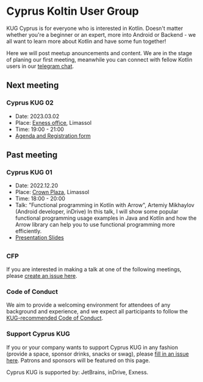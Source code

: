 # Cyprus Koltin User Group
KUG Cyprus is for everyone who is interested in Kotlin. Doesn't matter whether you're a beginner or an expert, more into Android or Backend - we all want to learn more about Kotlin and have some fun together! 

Here we will post meetup anouncements and content. We are in the stage of planing our first meeting, meanwhile you can connect with fellow Kotlin users in our [telegram chat](https://t.me/kug_cy). 

## Next meeting

### Cyprus KUG 02
- Date: 2023.03.02
- Place: [Exness office](https://goo.gl/maps/KYjMLpkQrCvM7ePB7), Limassol
- Time: 19:00 - 21:00
- [Agenda and Registration form](https://www.eventbrite.com/e/cyprus-kotlin-user-group-meetup-0203-tickets-547755831437)

## Past meeting

### Cyprus KUG 01
- Date: 2022.12.20
- Place: [Crown Plaza](https://goo.gl/maps/J5XkCB41mr3yFysAA), Limassol
- Time: 18:00 - 20:00
- Talk: "Functional programming in Kotlin with Arrow", Artemiy Mikhaylov (Android developer, inDrive)
In this talk, I will show some popular functional programming usage examples in Java and Kotlin and how the Arrow library can help you to use functional programming more efficiently.
- [Presentation Slides](https://www.dropbox.com/s/ytapmy1pc587wp1/Copy%20of%20KUG%20Arrow.pdf?dl=0)

## 

### CFP
If you are interested in making a talk at one of the following meetings, please [create an issue here](https://github.com/Cyprus-Kotlin-User-Group/Cyprus-KUG/issues/new?assignees=oldtuna&labels=talk+proposal&template=talk-proposal.md&title=).

### Code of Conduct
We aim to provide a welcoming environment for attendees of any background and experience, and we expect all participants to follow the [KUG-recommended Code of Conduct](https://github.com/jetbrains#code-of-conduct).

### Support Cyprus KUG
If you or your company wants to support Cyprus KUG in any fashion (provide a space, sponsor drinks, snacks or swag), please [fill in an issue here](https://github.com/Cyprus-Kotlin-User-Group/Cyprus-KUG/issues/new?assignees=oldtuna&labels=&template=support-proposal.md&title=). Patrons and sponsors will be featured on this page. 

Cyprus KUG is supported by: JetBrains, inDrive, Exness.
